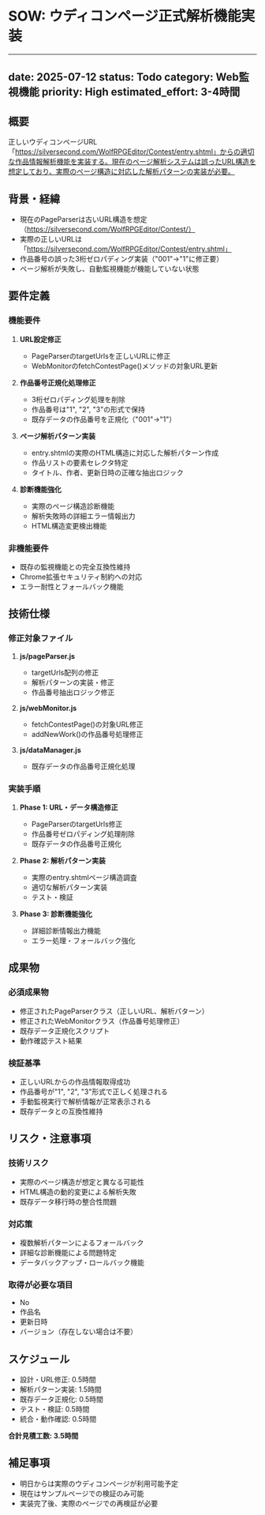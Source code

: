 # SOW: ウディコンページ正式解析機能実装

---
date: 2025-07-12
status: Todo
category: Web監視機能
priority: High
estimated_effort: 3-4時間
---

## 概要
正しいウディコンページURL「https://silversecond.com/WolfRPGEditor/Contest/entry.shtml」からの適切な作品情報解析機能を実装する。現在のページ解析システムは誤ったURL構造を想定しており、実際のページ構造に対応した解析パターンの実装が必要。

## 背景・経緯
- 現在のPageParserは古いURL構造を想定（https://silversecond.com/WolfRPGEditor/Contest/）
- 実際の正しいURLは「https://silversecond.com/WolfRPGEditor/Contest/entry.shtml」
- 作品番号の誤った3桁ゼロパディング実装（"001"→"1"に修正要）
- ページ解析が失敗し、自動監視機能が機能していない状態

## 要件定義

### 機能要件
1. **URL設定修正**
   - PageParserのtargetUrlsを正しいURLに修正
   - WebMonitorのfetchContestPage()メソッドの対象URL更新

2. **作品番号正規化処理修正**
   - 3桁ゼロパディング処理を削除
   - 作品番号は"1", "2", "3"の形式で保持
   - 既存データの作品番号を正規化（"001"→"1"）

3. **ページ解析パターン実装**
   - entry.shtmlの実際のHTML構造に対応した解析パターン作成
   - 作品リストの要素セレクタ特定
   - タイトル、作者、更新日時の正確な抽出ロジック

4. **診断機能強化**
   - 実際のページ構造診断機能
   - 解析失敗時の詳細エラー情報出力
   - HTML構造変更検出機能

### 非機能要件
- 既存の監視機能との完全互換性維持
- Chrome拡張セキュリティ制約への対応
- エラー耐性とフォールバック機能

## 技術仕様

### 修正対象ファイル
1. **js/pageParser.js**
   - targetUrls配列の修正
   - 解析パターンの実装・修正
   - 作品番号抽出ロジック修正

2. **js/webMonitor.js**
   - fetchContestPage()の対象URL修正
   - addNewWork()の作品番号処理修正

3. **js/dataManager.js**
   - 既存データの作品番号正規化処理

### 実装手順
1. **Phase 1: URL・データ構造修正**
   - PageParserのtargetUrls修正
   - 作品番号ゼロパディング処理削除
   - 既存データの作品番号正規化

2. **Phase 2: 解析パターン実装**
   - 実際のentry.shtmlページ構造調査
   - 適切な解析パターン実装
   - テスト・検証

3. **Phase 3: 診断機能強化**
   - 詳細診断情報出力機能
   - エラー処理・フォールバック強化

## 成果物

### 必須成果物
- 修正されたPageParserクラス（正しいURL、解析パターン）
- 修正されたWebMonitorクラス（作品番号処理修正）
- 既存データ正規化スクリプト
- 動作確認テスト結果

### 検証基準
- 正しいURLからの作品情報取得成功
- 作品番号が"1", "2", "3"形式で正しく処理される
- 手動監視実行で解析情報が正常表示される
- 既存データとの互換性維持

## リスク・注意事項

### 技術リスク
- 実際のページ構造が想定と異なる可能性
- HTML構造の動的変更による解析失敗
- 既存データ移行時の整合性問題

### 対応策
- 複数解析パターンによるフォールバック
- 詳細な診断機能による問題特定
- データバックアップ・ロールバック機能

### 取得が必要な項目
- No
- 作品名
- 更新日時
- バージョン（存在しない場合は不要）

## スケジュール
- 設計・URL修正: 0.5時間
- 解析パターン実装: 1.5時間
- 既存データ正規化: 0.5時間
- テスト・検証: 0.5時間
- 統合・動作確認: 0.5時間

**合計見積工数: 3.5時間**

## 補足事項
- 明日からは実際のウディコンページが利用可能予定
- 現在はサンプルページでの検証のみ可能
- 実装完了後、実際のページでの再検証が必要
